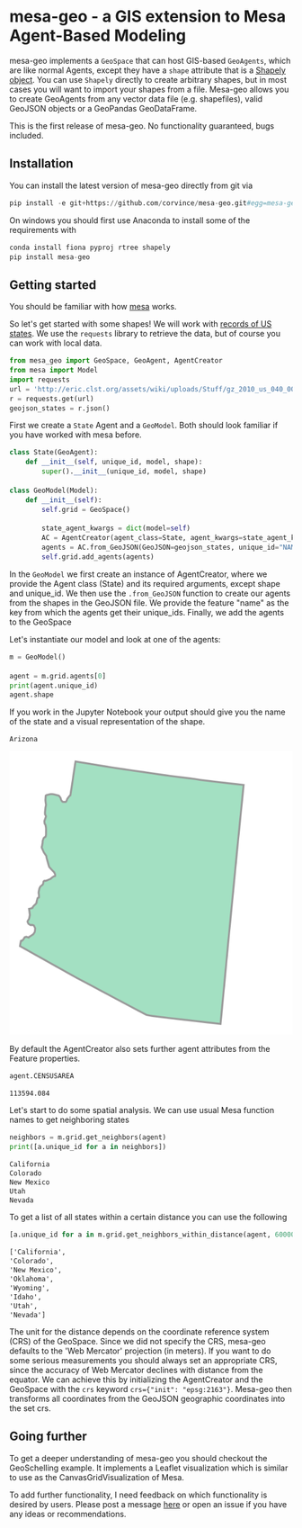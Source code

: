 # mesa-geo - a GIS extension to Mesa Agent-Based Modeling

mesa-geo implements a `GeoSpace` that can host GIS-based `GeoAgents`, which are like normal Agents, except they have a `shape` attribute that is a [Shapely object](https://shapely.readthedocs.io/en/latest/manual.html). You can use `Shapely` directly to create arbitrary shapes, but in most cases you will want to import your shapes from a file. Mesa-geo allows you to create GeoAgents from any vector data file (e.g. shapefiles), valid GeoJSON objects or a GeoPandas GeoDataFrame.

This is the first release of mesa-geo. No functionality guaranteed, bugs included.

## Installation

You can install the latest version of mesa-geo directly from git via

```python
pip install -e git+https://github.com/corvince/mesa-geo.git#egg=mesa-geo
```

On windows you should first use Anaconda to install some of the requirements with

```python
conda install fiona pyproj rtree shapely
pip install mesa-geo
```

## Getting started

You should be familiar with how [mesa](https://github.com/projectmesa/mesa) works.

So let's get started with some shapes! We will work with [records of US states](http://eric.clst.org/Stuff/USGeoJSON). We use the `requests` library to retrieve the data, but of course you can work with local data.

```python
from mesa_geo import GeoSpace, GeoAgent, AgentCreator
from mesa import Model
import requests
url = 'http://eric.clst.org/assets/wiki/uploads/Stuff/gz_2010_us_040_00_20m.json'
r = requests.get(url)
geojson_states = r.json()
```

First we create a `State` Agent and a `GeoModel`. Both should look familiar if you have worked with mesa before.

```python
class State(GeoAgent):
    def __init__(self, unique_id, model, shape):
        super().__init__(unique_id, model, shape)

class GeoModel(Model):
    def __init__(self):
        self.grid = GeoSpace()
        
        state_agent_kwargs = dict(model=self)
        AC = AgentCreator(agent_class=State, agent_kwargs=state_agent_kwargs)
        agents = AC.from_GeoJSON(GeoJSON=geojson_states, unique_id="NAME")
        self.grid.add_agents(agents)
```

In the `GeoModel` we first create an instance of AgentCreator, where we provide the Agent class (State) and its required arguments, except shape and unique_id. We then use the `.from_GeoJSON` function to create our agents from the shapes in the GeoJSON file. We provide the feature "name" as the key from which the agents get their unique_ids.
Finally, we add the agents to the GeoSpace

Let's instantiate our model and look at one of the agents:

```python
m = GeoModel()

agent = m.grid.agents[0]
print(agent.unique_id)
agent.shape
```

If you work in the Jupyter Notebook your output should give you the name of the state and a visual representation of the shape.

    Arizona

!['Arizona state borders'](output_3_1.svg)

By default the AgentCreator also sets further agent attributes from the Feature properties.

```python
agent.CENSUSAREA
```

    113594.084

Let's start to do some spatial analysis. We can use usual Mesa function names to get neighboring states

```python
neighbors = m.grid.get_neighbors(agent)
print([a.unique_id for a in neighbors])
```

    California
    Colorado
    New Mexico
    Utah
    Nevada

To get a list of all states within a certain distance you can use the following

```python
[a.unique_id for a in m.grid.get_neighbors_within_distance(agent, 600000)]
```

    ['California',
    'Colorado',
    'New Mexico',
    'Oklahoma',
    'Wyoming',
    'Idaho',
    'Utah',
    'Nevada']

The unit for the distance depends on the coordinate reference system (CRS) of the GeoSpace. Since we did not specify the CRS, mesa-geo defaults to the 'Web Mercator' projection (in meters). If you want to do some serious measurements you should always set an appropriate CRS, since the accuracy of Web Mercator declines with distance from the equator.  We can achieve this by initializing the AgentCreator and the GeoSpace with the `crs` keyword  `crs={"init": "epsg:2163"}`. Mesa-geo then transforms all coordinates from the GeoJSON geographic coordinates into the set crs.

## Going further

To get a deeper understanding of mesa-geo you should checkout the GeoSchelling example. It implements a Leaflet visualization which is similar to use as the CanvasGridVisualization of Mesa.

To add further functionality, I need feedback on which functionality is desired by users. Please post a message [here](https://groups.google.com/forum/#!topic/projectmesa-dev/qEf2XBFZYnI) or open an issue if you have any ideas or recommendations.
